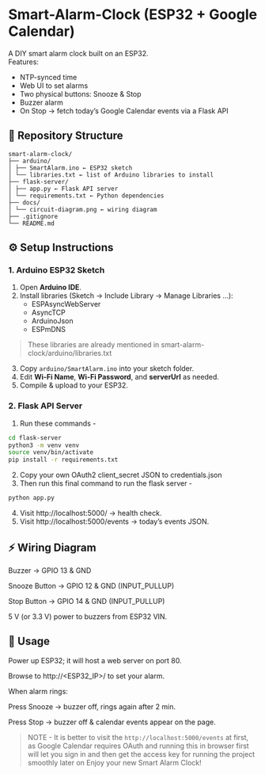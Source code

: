 # Smart-Alarm-Clock (ESP32 + Google Calendar)

A DIY smart alarm clock built on an ESP32.  
Features:
- NTP-synced time  
- Web UI to set alarms  
- Two physical buttons: Snooze & Stop  
- Buzzer alarm  
- On Stop → fetch today’s Google Calendar events via a Flask API



## 📂 Repository Structure

```text
smart-alarm-clock/
├── arduino/
│ ├── SmartAlarm.ino ← ESP32 sketch
│ └── libraries.txt ← list of Arduino libraries to install
├── flask-server/
│ ├── app.py ← Flask API server
│ └── requirements.txt ← Python dependencies
├── docs/
│ └── circuit-diagram.png ← wiring diagram
├── .gitignore
└── README.md
```

## ⚙️ Setup Instructions

### 1. Arduino ESP32 Sketch

1. Open **Arduino IDE**.  
2. Install libraries (Sketch → Include Library → Manage Libraries …):  
   - ESPAsyncWebServer  
   - AsyncTCP  
   - ArduinoJson  
   - ESPmDNS
> These libraries are already mentioned in smart-alarm-clock/arduino/libraries.txt   
3. Copy `arduino/SmartAlarm.ino` into your sketch folder.  
4. Edit **Wi-Fi Name**, **Wi-Fi Password**, and **serverUrl** as needed.  
5. Compile & upload to your ESP32.

### 2. Flask API Server

1. Run these commands - 
```bash
cd flask-server
python3 -m venv venv
source venv/bin/activate
pip install -r requirements.txt
```
2. Copy your own OAuth2 client_secret JSON to credentials.json
3. Then run this final command to run the flask server - 
```bash
python app.py
```
4. Visit http://localhost:5000/ → health check.
5. Visit http://localhost:5000/events → today’s events JSON.

## ⚡ Wiring Diagram

Buzzer → GPIO 13 & GND

Snooze Button → GPIO 12 & GND (INPUT_PULLUP)

Stop Button → GPIO 14 & GND (INPUT_PULLUP)

5 V (or 3.3 V) power to buzzers from ESP32 VIN.

## 🎉 Usage

Power up ESP32; it will host a web server on port 80.

Browse to http://<ESP32_IP>/ to set your alarm.

When alarm rings:

Press Snooze → buzzer off, rings again after 2 min.

Press Stop → buzzer off & calendar events appear on the page.
> NOTE - It is better to visit the `http://localhost:5000/events` at first, as Google Calendar requires OAuth and running this in browser first will let you sign in and then get the access key for running the project smoothly later on
Enjoy your new Smart Alarm Clock!
